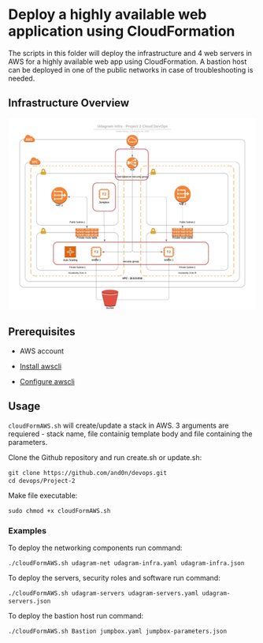 # Deploy a highly available web application using CloudFormation

The scripts in this folder will deploy the infrastructure and 4 web servers in AWS for a highly available web app using CloudFormation.
A bastion host can be deployed in one of the public networks in case of troubleshooting is needed.

## Infrastructure Overview
![Diagram](Project-2/Udagram%20infra.jpeg)

## Prerequisites

- AWS account

- [Install awscli](https://docs.aws.amazon.com/cli/latest/userguide/cli-chap-install.html)

- [Configure awscli](https://docs.aws.amazon.com/cli/latest/userguide/cli-chap-configure.html#cli-quick-configuration)


## Usage
`cloudFormAWS.sh` will create/update a stack in AWS. 3 arguments are requiered - stack name, file containig template body and file containing the parameters.

Clone the Github repository and run create.sh or update.sh:
```
git clone https://github.com/and0n/devops.git
cd devops/Project-2
```
Make file executable:
```
sudo chmod +x cloudFormAWS.sh
```

### Examples

To deploy the networking components run command:
```
./cloudFormAWS.sh udagram-net udagram-infra.yaml udagram-infra.json
```

To deploy the servers, security roles and software run command:
```
./cloudFormAWS.sh udagram-servers udagram-servers.yaml udagram-servers.json
```

To deploy the bastion host run command:
```
./cloudFormAWS.sh Bastion jumpbox.yaml jumpbox-parameters.json
```
